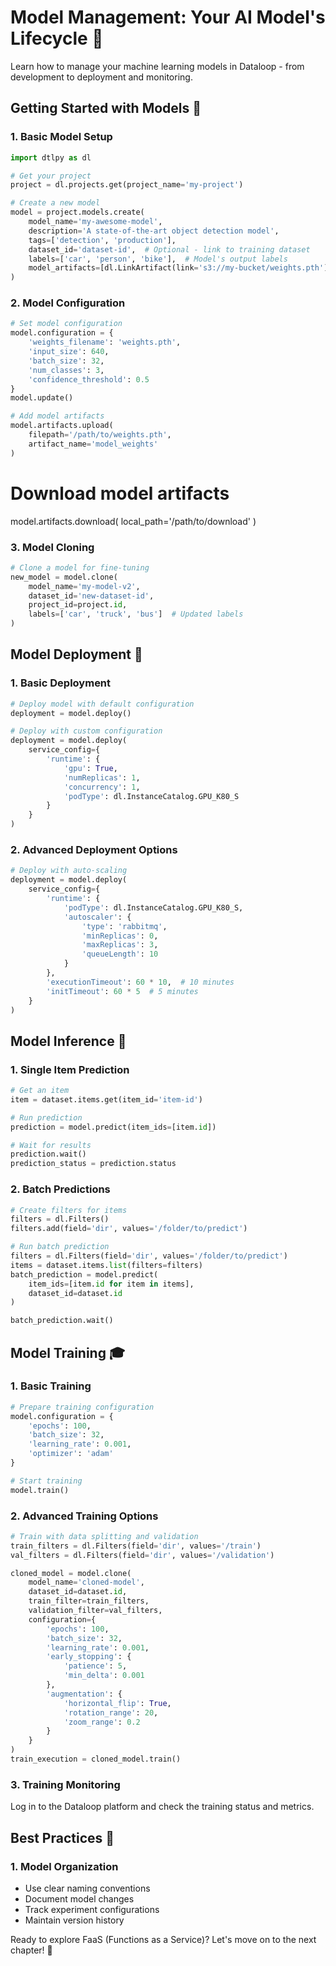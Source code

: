 # Model Management: Your AI Model's Lifecycle 🤖

Learn how to manage your machine learning models in Dataloop - from development to deployment and monitoring.

## Getting Started with Models 🚀

### 1. Basic Model Setup

```python
import dtlpy as dl

# Get your project
project = dl.projects.get(project_name='my-project')

# Create a new model
model = project.models.create(
    model_name='my-awesome-model',
    description='A state-of-the-art object detection model',
    tags=['detection', 'production'],
    dataset_id='dataset-id',  # Optional - link to training dataset
    labels=['car', 'person', 'bike'],  # Model's output labels
    model_artifacts=[dl.LinkArtifact(link='s3://my-bucket/weights.pth')]
)
```

### 2. Model Configuration

```python
# Set model configuration
model.configuration = {
    'weights_filename': 'weights.pth',
    'input_size': 640,
    'batch_size': 32,
    'num_classes': 3,
    'confidence_threshold': 0.5
}
model.update()

# Add model artifacts
model.artifacts.upload(
    filepath='/path/to/weights.pth',
    artifact_name='model_weights'
)
```

# Download model artifacts
model.artifacts.download(
    local_path='/path/to/download'
)

### 3. Model Cloning

```python
# Clone a model for fine-tuning
new_model = model.clone(
    model_name='my-model-v2',
    dataset_id='new-dataset-id',
    project_id=project.id,
    labels=['car', 'truck', 'bus']  # Updated labels
)
```

## Model Deployment 🌟

### 1. Basic Deployment

```python
# Deploy model with default configuration
deployment = model.deploy()

# Deploy with custom configuration
deployment = model.deploy(
    service_config={
        'runtime': {
            'gpu': True,
            'numReplicas': 1,
            'concurrency': 1,
            'podType': dl.InstanceCatalog.GPU_K80_S
        }
    }
)
```

### 2. Advanced Deployment Options

```python
# Deploy with auto-scaling
deployment = model.deploy(
    service_config={
        'runtime': {
            'podType': dl.InstanceCatalog.GPU_K80_S,
            'autoscaler': {
                'type': 'rabbitmq',
                'minReplicas': 0,
                'maxReplicas': 3,
                'queueLength': 10
            }
        },
        'executionTimeout': 60 * 10,  # 10 minutes
        'initTimeout': 60 * 5  # 5 minutes
    }
)
```

## Model Inference 🎯

### 1. Single Item Prediction

```python
# Get an item
item = dataset.items.get(item_id='item-id')

# Run prediction
prediction = model.predict(item_ids=[item.id])

# Wait for results
prediction.wait()
prediction_status = prediction.status
```

### 2. Batch Predictions

```python
# Create filters for items
filters = dl.Filters()
filters.add(field='dir', values='/folder/to/predict')

# Run batch prediction
filters = dl.Filters(field='dir', values='/folder/to/predict')
items = dataset.items.list(filters=filters)
batch_prediction = model.predict(
    item_ids=[item.id for item in items],
    dataset_id=dataset.id
)

batch_prediction.wait()
```

## Model Training 🎓

### 1. Basic Training

```python
# Prepare training configuration
model.configuration = {
    'epochs': 100,
    'batch_size': 32,
    'learning_rate': 0.001,
    'optimizer': 'adam'
}

# Start training
model.train()
```

### 2. Advanced Training Options

```python
# Train with data splitting and validation
train_filters = dl.Filters(field='dir', values='/train')
val_filters = dl.Filters(field='dir', values='/validation')

cloned_model = model.clone(
    model_name='cloned-model',
    dataset_id=dataset.id,
    train_filter=train_filters,
    validation_filter=val_filters,
    configuration={
        'epochs': 100,
        'batch_size': 32,
        'learning_rate': 0.001,
        'early_stopping': {
            'patience': 5,
            'min_delta': 0.001
        },
        'augmentation': {
            'horizontal_flip': True,
            'rotation_range': 20,
            'zoom_range': 0.2
        }
    }
)
train_execution = cloned_model.train()
```

### 3. Training Monitoring
Log in to the Dataloop platform and check the training status and metrics.

## Best Practices 👑

### 1. Model Organization
- Use clear naming conventions
- Document model changes
- Track experiment configurations
- Maintain version history


Ready to explore FaaS (Functions as a Service)? Let's move on to the next chapter! 🚀 